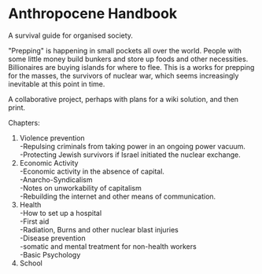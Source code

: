 # Anthropocene Handbook
A survival guide for organised society.

"Prepping" is happening in small pockets all over the world. People with some little money build bunkers and store up foods and other necessities. Billionaires are buying islands for where to flee. This is a works for prepping for the masses, the survivors of nuclear war, which seems increasingly inevitable at this point in time.

A collaborative project, perhaps with plans for a wiki solution, and then print.

Chapters:

1. Violence prevention<br />
    -Repulsing criminals from taking power in an ongoing power vacuum.<br />
    -Protecting Jewish survivors if Israel initiated the nuclear exchange.<br />
2. Economic Activity<br />
    -Economic activity in the absence of capital.<br />
    -Anarcho-Syndicalism<br />
    -Notes on unworkability of capitalism<br />
    -Rebuilding the internet and other means of communication.<br />
3. Health<br />
    -How to set up a hospital<br />
    -First aid<br />
    -Radiation, Burns and other nuclear blast injuries<br />
    -Disease prevention<br />
    -somatic and mental treatment for non-health workers<br />
    -Basic Psychology<br />
4. School<br />
